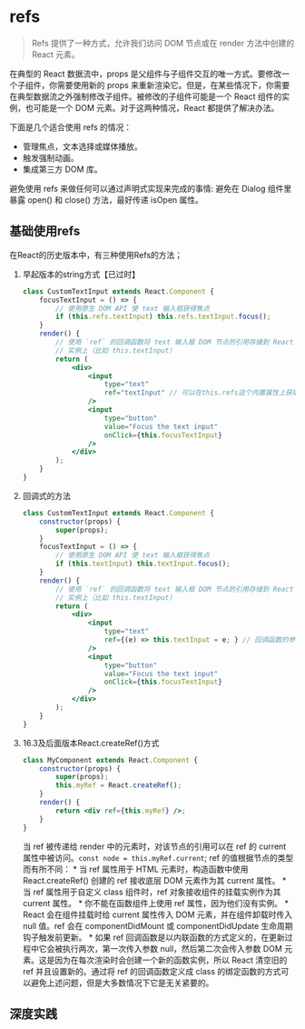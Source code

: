 # refs
>Refs 提供了一种方式，允许我们访问 DOM 节点或在 render 方法中创建的 React 元素。

在典型的 React 数据流中，props 是父组件与子组件交互的唯一方式。要修改一个子组件，你需要使用新的 props 来重新渲染它。但是，在某些情况下，你需要在典型数据流之外强制修改子组件。被修改的子组件可能是一个 React 组件的实例，也可能是一个 DOM 元素。对于这两种情况，React 都提供了解决办法。

下面是几个适合使用 refs 的情况：
* 管理焦点，文本选择或媒体播放。
* 触发强制动画。
* 集成第三方 DOM 库。

避免使用 refs 来做任何可以通过声明式实现来完成的事情: 避免在 Dialog 组件里暴露 open() 和 close() 方法，最好传递 isOpen 属性。

## 基础使用refs
在React的历史版本中，有三种使用Refs的方法；
1. 早起版本的string方式【已过时】
    ````jsx
    class CustomTextInput extends React.Component {
        focusTextInput = () => {
            // 使用原生 DOM API 使 text 输入框获得焦点
            if (this.refs.textInput) this.refs.textInput.focus();
        }
        render() {
            // 使用 `ref` 的回调函数将 text 输入框 DOM 节点的引用存储到 React
            // 实例上（比如 this.textInput）
            return (
                <div>
                    <input
                        type="text"
                        ref="textInput" // 可以在this.refs这个内置属性上获取到
                    />
                    <input
                        type="button"
                        value="Focus the text input"
                        onClick={this.focusTextInput}
                    />
                </div>
            );
        }
    }
    ````
2. 回调式的方法
    ````jsx
    class CustomTextInput extends React.Component {
        constructor(props) {
            super(props);
        }
        focusTextInput = () => {
            // 使用原生 DOM API 使 text 输入框获得焦点
            if (this.textInput) this.textInput.focus();
        }
        render() {
            // 使用 `ref` 的回调函数将 text 输入框 DOM 节点的引用存储到 React
            // 实例上（比如 this.textInput）
            return (
                <div>
                    <input
                        type="text"
                        ref={(e) => this.textInput = e; } // 回调函数的参数就是该元素/组件，直接赋值给一个属性即可
                    />
                    <input
                        type="button"
                        value="Focus the text input"
                        onClick={this.focusTextInput}
                    />
                </div>
            );
        }
    }
    ````
3. 16.3及后面版本React.createRef()方式
    ````jsx
    class MyComponent extends React.Component {
        constructor(props) {
            super(props);
            this.myRef = React.createRef();
        }
        render() {
            return <div ref={this.myRef} />;
        }
    }
    ````
    当 ref 被传递给 render 中的元素时，对该节点的引用可以在 ref 的 current 属性中被访问。`const node = this.myRef.current`; 
    ref 的值根据节点的类型而有所不同：
        * 当 ref 属性用于 HTML 元素时，构造函数中使用 React.createRef() 创建的 ref 接收底层 DOM 元素作为其 current 属性。
        * 当 ref 属性用于自定义 class 组件时，ref 对象接收组件的挂载实例作为其 current 属性。
        * 你不能在函数组件上使用 ref 属性，因为他们没有实例。
        * React 会在组件挂载时给 current 属性传入 DOM 元素，并在组件卸载时传入 null 值。ref 会在 componentDidMount 或 componentDidUpdate 生命周期钩子触发前更新。
        * 如果 ref 回调函数是以内联函数的方式定义的，在更新过程中它会被执行两次，第一次传入参数 null，然后第二次会传入参数 DOM 元素。这是因为在每次渲染时会创建一个新的函数实例，所以 React 清空旧的 ref 并且设置新的。通过将 ref 的回调函数定义成 class 的绑定函数的方式可以避免上述问题，但是大多数情况下它是无关紧要的。

## 深度实践



